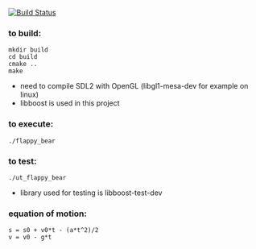[![Build Status](https://travis-ci.org/stephenyao/flappy_bear.svg?branch=develop)](https://travis-ci.org/stephenyao/flappy_bear)

### to build:
	mkdir build
	cd build
	cmake ..
	make
* need to compile SDL2 with OpenGL (libgl1-mesa-dev for example on linux)
* libboost is used in this project

### to execute:
	./flappy_bear

### to test:
	./ut_flappy_bear
* library used for testing is libboost-test-dev

### equation of motion:
	s = s0 + v0*t - (a*t^2)/2
	v = v0 - g*t

